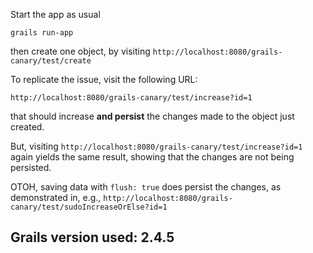 Start the app as usual

    grails run-app

then create one object, by visiting `http://localhost:8080/grails-canary/test/create`

To replicate the issue, visit the following URL:

    http://localhost:8080/grails-canary/test/increase?id=1

that should increase **and persist** the changes made to the object just created.

But, visiting `http://localhost:8080/grails-canary/test/increase?id=1` again
yields the same result, showing that the changes are not being persisted.

OTOH, saving data with `flush: true` does persist the changes, as demonstrated
in, e.g., `http://localhost:8080/grails-canary/test/sudoIncreaseOrElse?id=1`


## Grails version used: 2.4.5
